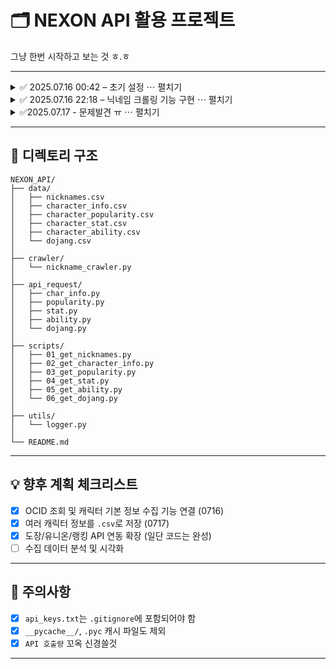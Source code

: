 # 🗂️ NEXON API 활용 프로젝트

그냥 한번 시작하고 보는 것 ㅎ.ㅎ

---
<details>
  <summary>✅ 2025.07.16 00:42 – 초기 설정 ⋯ 펼치기</summary>

  ### 🔧 초기 설정

  - `git init`으로 Git 저장소 초기화  
  - GitHub 원격 저장소 연결 (`origin/main`)  
  - 첫 커밋 완료 및 `push` 성공

  ### 📁 디렉토리 구조 정비

  - 기존 `char_info.py` 파일을 `api_request/char_info.py`로 이동  
    → **API 호출 관련 모듈을 별도 폴더로 정리**

  ### 📡 API 호출 준비

  - `api_keys.txt`를 통한 인증 키 로딩 구현  
  - 넥슨 Open API를 통해 캐릭터 OCID 검색 및 정보 조회 구조 준비

</details>

<details>
  <summary>✅ 2025.07.16 22:18 – 닉네임 크롤링 기능 구현 ⋯ 펼치기</summary>

  #### 🕸️ 닉네임 크롤링 기능 구현
  - `maple.gg` 전투력 랭킹 페이지에서 상위 1000명 닉네임 수집  
    `(아마 상관분석을 통해 추천시스템 정도 만들어보려나 싶은 느낌적인 느낌)`
  - `crawler/nickname_crawler.py` 모듈 작성
  - BeautifulSoup으로 `/u/{nickname}` 형태의 `href`를 파싱

  #### 🧪 수집 결과 검증
  - 닉네임 리스트를 `pandas.DataFrame`으로 시각적으로 확인
  - `main.py`에서 수집-확인 로직 실행

  #### 🔧 Git 설정 개선
  - `.gitignore` 파일 수정:
    - `api_keys.txt`, `__pycache__/`, `*.pyc` 등 민감/불필요 파일 제외
  - VSCode 내 커밋 메시지 작성 방식 학습
  - Git CLI에서 상태 확인, add → commit → push 실습

</details>

<details>
  <summary>✅2025.07.17 - 문제발견 ㅠ ⋯ 펼치기</summary>

  #### 호출 부하에 따른 문제 발견
  - API 호출량을 인지하지 못함 (하루 1천개 호출인데, 욕심이 너무 과했음)
  - 디렉토리 구조를 전반적으로 수정
  - API를 통해 수집하는 스크립트를 나누어서 진행
  - 수집된 csv 파일도 나누어서 진행
  
</details>

---

## 🧱 디렉토리 구조
```
NEXON_API/
├── data/
│   ├── nicknames.csv
│   ├── character_info.csv
│   ├── character_popularity.csv
│   ├── character_stat.csv
│   ├── character_ability.csv
│   └── dojang.csv
│
├── crawler/
│   └── nickname_crawler.py
│
├── api_request/
│   ├── char_info.py
│   ├── popularity.py
│   ├── stat.py
│   ├── ability.py
│   └── dojang.py
│
├── scripts/
│   ├── 01_get_nicknames.py
│   ├── 02_get_character_info.py
│   ├── 03_get_popularity.py
│   ├── 04_get_stat.py
│   ├── 05_get_ability.py
│   └── 06_get_dojang.py
│
├── utils/
│   └── logger.py 
│
└── README.md

```
---

## 💡 향후 계획 체크리스트

- [x] OCID 조회 및 캐릭터 기본 정보 수집 기능 연결 (0716)
- [x] 여러 캐릭터 정보를 `.csv`로 저장 (0717)
- [x] 도장/유니온/랭킹 API 연동 확장 (일단 코드는 완성)
- [ ] 수집 데이터 분석 및 시각화

---

## 📌 주의사항

- [x] `api_keys.txt`는 `.gitignore`에 포함되어야 함
- [x] `__pycache__/`, `.pyc` 캐시 파일도 제외
- [x] `API 호출량` 꼬옥 신경쓸것

---
  </div>
